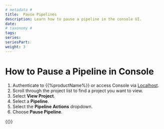 ```yaml
---
# metadata # 
title:  Pause Pipelines
description: Learn how to pause a pipeline in the console UI.
date: 
# taxonomy #
tags: 
series:
seriesPart:
weight: 3
---
```


# How to Pause a Pipeline in Console

1. Authenticate to {{%productName%}} or access Console via [Localhost](http://localhost).
2. Scroll through the project list to find a project you want to view.
3. Select **View Project**.
4. Select a **Pipeline**.
5. Select the **Pipeline Actions** dropdown.
6. Choose **Pause Pipeline**.

{{<youtube gNrDfFdV8TQ >}}